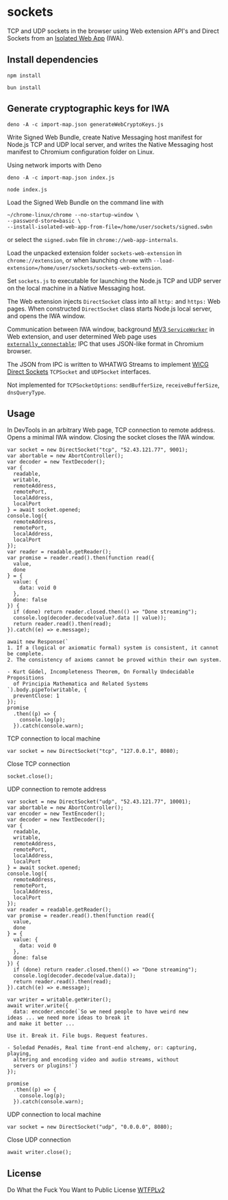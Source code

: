 # sockets
TCP and UDP sockets in the browser using Web extension API's and Direct Sockets from an [Isolated Web App](https://github.com/WICG/isolated-web-apps/blob/main/README.md) (IWA).

## Install dependencies

```
npm install
```

```
bun install
```
## Generate cryptographic keys for IWA

```
deno -A -c import-map.json generateWebCryptoKeys.js
```

Write Signed Web Bundle, create Native Messaging host manifest for Node.js TCP
and UDP local server, and writes the Native Messaging host manifest to Chromium
configuration folder on Linux.

Using network imports with Deno

```
deno -A -c import-map.json index.js
```

```
node index.js
```

Load the Signed Web Bundle on the command line with

```
~/chrome-linux/chrome --no-startup-window \
--password-store=basic \
--install-isolated-web-app-from-file=/home/user/sockets/signed.swbn
```

or select the `signed.swbn` file in `chrome://web-app-internals`.

Load the unpacked extension folder `sockets-web-extension` in
`chrome://extension`, or when launching `chrome` with
`--load-extension=/home/user/sockets/sockets-web-extension`.

Set `sockets.js` to executable for launching the Node.js TCP and UDP server on
the local machine in a Native Messaging host.

The Web extension injects `DirectSocket` class into all `http:` and `https:` Web
pages. When constructed `DirectSocket` class starts Node.js local server, and
opens the IWA window.

Communication between IWA window, background [MV3 `ServiceWorker`](https://developer.chrome.com/docs/extensions/develop/migrate/to-service-workers) in Web
extension, and user determined Web page uses [`externally_connectable`](https://developer.chrome.com/docs/extensions/reference/manifest/externally-connectable); IPC that
uses JSON-like format in Chromium browser.

The JSON from IPC is written to WHATWG Streams to implement [WICG Direct Sockets](https://wicg.github.io/direct-sockets/)
`TCPSocket` and `UDPSocket` interfaces.

Not implemented for `TCPSocketOptions`: `sendBufferSize`, `receiveBufferSize`, `dnsQueryType`.

## Usage

In DevTools in an arbitrary Web page, TCP connection to remote address. Opens a
minimal IWA window. Closing the socket closes the IWA window.

```
var socket = new DirectSocket("tcp", "52.43.121.77", 9001);
var abortable = new AbortController();
var decoder = new TextDecoder();
var {
  readable,
  writable,
  remoteAddress,
  remotePort,
  localAddress,
  localPort
} = await socket.opened;
console.log({
  remoteAddress,
  remotePort,
  localAddress,
  localPort
});
var reader = readable.getReader();
var promise = reader.read().then(function read({
  value,
  done
} = {
  value: {
    data: void 0
  },
  done: false
}) {
  if (done) return reader.closed.then(() => "Done streaming");
  console.log(decoder.decode(value?.data || value));
  return reader.read().then(read);
}).catch((e) => e.message);

await new Response(`
1. If a (logical or axiomatic formal) system is consistent, it cannot be complete.
2. The consistency of axioms cannot be proved within their own system.

- Kurt Gödel, Incompleteness Theorem, On Formally Undecidable Propositions 
  of Principia Mathematica and Related Systems
`).body.pipeTo(writable, {
  preventClose: 1
});
promise
  .then((p) => {
    console.log(p);
  }).catch(console.warn);
```

TCP connection to local machine

```
var socket = new DirectSocket("tcp", "127.0.0.1", 8080);
```

Close TCP connection

```
socket.close();
```

UDP connection to remote address

```
var socket = new DirectSocket("udp", "52.43.121.77", 10001);
var abortable = new AbortController();
var encoder = new TextEncoder();
var decoder = new TextDecoder();
var {
  readable,
  writable,
  remoteAddress,
  remotePort,
  localAddress,
  localPort
} = await socket.opened;
console.log({
  remoteAddress,
  remotePort,
  localAddress,
  localPort
});
var reader = readable.getReader();
var promise = reader.read().then(function read({
  value,
  done
} = {
  value: {
    data: void 0
  },
  done: false
}) {
  if (done) return reader.closed.then(() => "Done streaming");
  console.log(decoder.decode(value.data));
  return reader.read().then(read);
}).catch((e) => e.message);

var writer = writable.getWriter();
await writer.write({
  data: encoder.encode(`So we need people to have weird new
ideas ... we need more ideas to break it
and make it better ...

Use it. Break it. File bugs. Request features.

- Soledad Penadés, Real time front-end alchemy, or: capturing, playing,
  altering and encoding video and audio streams, without
  servers or plugins!`)
});

promise
  .then((p) => {
    console.log(p);
  }).catch(console.warn);
```

UDP connection to local machine

```
var socket = new DirectSocket("udp", "0.0.0.0", 8080);
```

Close UDP connection

```
await writer.close();
```

## License
Do What the Fuck You Want to Public License [WTFPLv2](http://www.wtfpl.net/about/)
